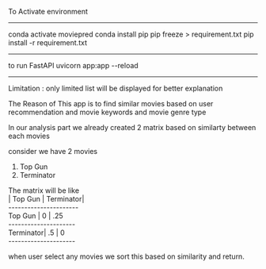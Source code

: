 To Activate environment 
***********************************
conda activate moviepred
conda install pip
pip freeze > requirement.txt
pip install -r requirement.txt
**************************************
to run FastAPI 
uvicorn app:app --reload
**************************************
Limitation : only limited list will be displayed for better explanation

The Reason  of This app is to find similar movies  based on user recommendation and movie keywords and movie genre type

In our analysis part we already created 2  matrix based on similarty between each movies

consider we have 2 movies 
1) Top Gun
2) Terminator

The matrix will be like 
          <br>| Top Gun | Terminator|<br>
          ----------------------<br>
Top Gun   |    0    |   .25<br>
           ---------------------<br>
Terminator|   .5     |    0<br>
          ---------------------<br>

when user select any movies we sort this based on similarity and return.